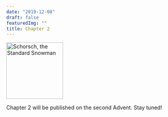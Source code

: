```yaml
---
date: "2019-12-08"
draft: false
featuredImg: ""
title: Chapter 2
---
```


<img src="/img/Button 4.svg" alt="Schorsch, the Standard Snowman" style="height:150px"/>

Chapter 2 will be published on the second Advent. Stay tuned!
